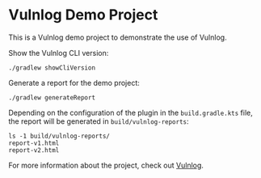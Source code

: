 # Vulnlog Demo Project

This is a Vulnlog demo project to demonstrate the use of Vulnlog.

Show the Vulnlog CLI version:

```shell
./gradlew showCliVersion
```

Generate a report for the demo project:

```shell
./gradlew generateReport
```

Depending on the configuration of the plugin in the `build.gradle.kts` file, the report will be
generated in `build/vulnlog-reports`:

```terminal
ls -1 build/vulnlog-reports/
report-v1.html
report-v2.html
```

For more information about the project, check out [Vulnlog](https://github.com/vulnlog/vulnlog).
